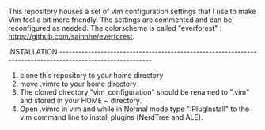This repository houses a set of vim configuration settings that I use to make Vim feel a bit more friendly. The settings are commented and can be reconfigured as needed. The colorscheme is called "everforest" : https://github.com/sainnhe/everforest. 

INSTALLATION -----------------------------------------------------------------------------------------------------------
1) clone this repository to your home directory
2) move .vimrc to your home directory
3) The cloned directory "vim_configuration" should be renamed to ".vim" and stored in your HOME ~ directory.
4) Open .vimrc in vim and while in Normal mode type ":PlugInstall" to the vim command line to install plugins (NerdTree and ALE).

